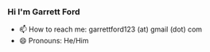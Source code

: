 ### Hi I'm Garrett Ford

<!--
**garrettford/garrettford** is cool because its `README.md` (this file) appears on your GitHub profile.
-->

<!DOCTYPE html>
<html>
<body>
  
- 📫 How to reach me: garrettford123 (at) gmail (dot) com
- 😄 Pronouns: He/Him

